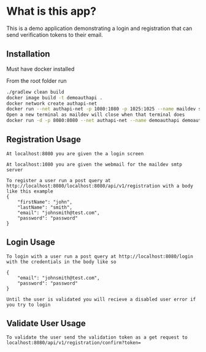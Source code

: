 # What is this app?

This is a demo application demonstrating a login and registration that can send verification tokens to their email.

## Installation

Must have docker installed

From the root folder run

```bash
./gradlew clean build
docker image build -t demoauthapi .
docker network create authapi-net
docker run --net authapi-net -p 1080:1080 -p 1025:1025 --name maildev soulteary/maildev
Open a new terminal as maildev will close when that terminal does
docker run -d -p 8080:8080 --net authapi-net --name demoauthapi demoauthapi

```

## Registration Usage

```
At localhost:8080 you are given the a login screen

At localhost:1080 you are given the webmail for the maildev smtp server

To register a user run a post query at http://localhost:8080/localhost:8080/api/v1/registration with a body like this example
{
	"firstName": "john",
	"lastName": "smith",
	"email": "johnsmith@test.com",
	"password": "password"
}
```

## Login Usage
```
To login with a user run a post query at http://localhost:8080/login with the credentials in the body like so

{
    "email": "johnsmith@test.com",
    "password": "password"
}

Until the user is validated you will recieve a disabled user error if you try to login
```

## Validate User Usage
```
To validate the user send the validation token as a get request to 
localhost:8080/api/v1/registration/confirm?token=
```
